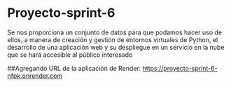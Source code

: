 # Proyecto-sprint-6
Se nos proporciona un conjunto de datos para que podamos hacer uso de ellos, a manera de creación y gestión de entornos virtuales de Python, el desarrollo de una aplicación web y su despliegue en un servicio en la nube que se hará accesible al público interesado

##Agregando URL de la aplicación de Render:
https://proyecto-sprint-6-nfpk.onrender.com